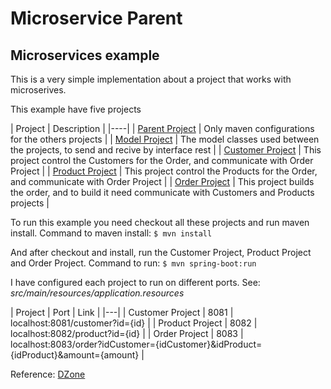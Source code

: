 # Microservice Parent
## Microservices example

This is a very simple implementation about a project that works with microserives.

This example have five projects


| Project | Description |
|----|
|  [Parent Project](https://github.com/leonardoterrao/micro-service-customer/)  | Only maven configurations for the others projects |
|  [Model Project](https://github.com/leonardoterrao/micro-service-model/)  | The model classes used between the projects, to send and recive by interface rest |
|  [Customer Project](https://github.com/leonardoterrao/micro-service-customer/)  | This project control the Customers for the Order, and communicate with Order Project |
|  [Product Project](https://github.com/leonardoterrao/micro-service-product/)  | This project control the Products for the Order, and communicate with Order Project |
|  [Order Project](https://github.com/leonardoterrao/micro-service-order/)  | This project builds the order, and to build it need communicate with Customers and Products projects  |

To run this example you need checkout all these projects and run maven install.
Command to maven install:
`$ mvn install`

And after checkout and install, run the Customer Project, Product Project and Order Project.
Command to run:
`$ mvn spring-boot:run`

I have configured each project to run on different ports.
See: _src/main/resources/application.resources_

| Project | Port | Link |
|---|
| Customer Project | 8081 | localhost:8081/customer?id={id} |
| Product Project | 8082 | localhost:8082/product?id={id} |
| Order Project | 8083 | localhost:8083/order?idCustomer={idCustomer}&idProduct={idProduct}&amount={amount} |

Reference: [DZone](https://dzone.com/articles/spring-boot-creating)
